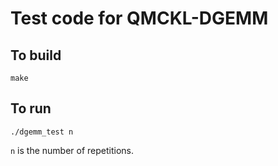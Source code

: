 # Test code for QMCKL-DGEMM

## To build

```
make
```

## To run

```
./dgemm_test n
```

`n` is the number of repetitions.
